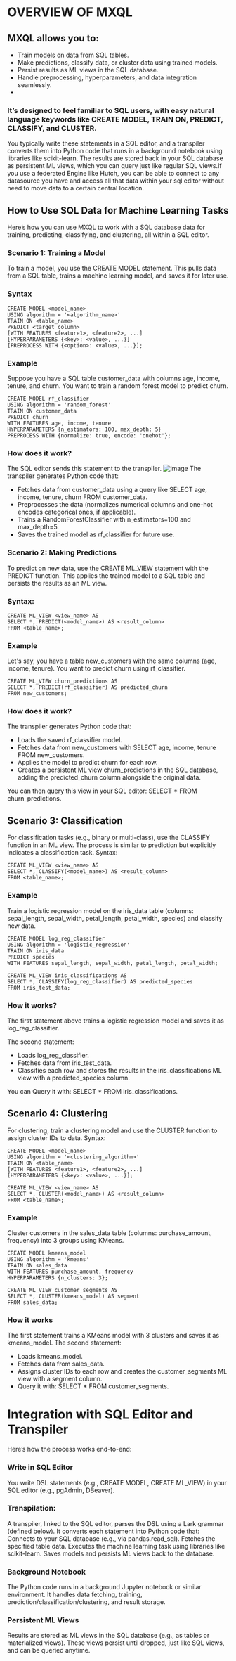# OVERVIEW OF MXQL

## MXQL allows you to:
- Train models on data from SQL tables.
- Make predictions, classify data, or cluster data using trained models.
- Persist results as ML views in the SQL database.
- Handle preprocessing, hyperparameters, and data integration seamlessly.
- 
### It’s designed to feel familiar to SQL users, with easy natural language keywords like CREATE MODEL, TRAIN ON, PREDICT, CLASSIFY, and CLUSTER. 

You typically write these statements in a SQL editor, and a transpiler converts them into Python code that runs in a background notebook using libraries like scikit-learn. The results are stored back in your SQL database as persistent ML views, which you can query just like regular SQL views.If you use a federated  Engine like Hutch, you can be able to connect to any datasource you have and access all that data within your sql editor without need to move data to a certain central location.

## How to Use SQL Data for Machine Learning Tasks
Here’s how you can use MXQL to work with a SQL database data for training, predicting, classifying, and clustering, all within a SQL editor.

### Scenario 1: Training a Model
To train a model, you use the CREATE MODEL statement. This pulls data from a SQL table, trains a machine learning model, and saves it for later use.

### Syntax
```
CREATE MODEL <model_name>
USING algorithm = '<algorithm_name>'
TRAIN ON <table_name>
PREDICT <target_column>
[WITH FEATURES <feature1>, <feature2>, ...]
[HYPERPARAMETERS {<key>: <value>, ...}]
[PREPROCESS WITH {<option>: <value>, ...}];
```

### Example
Suppose you have a SQL table customer_data with columns age, income, tenure, and churn. You want to train a random forest model to predict churn.
```
CREATE MODEL rf_classifier
USING algorithm = 'random_forest'
TRAIN ON customer_data
PREDICT churn
WITH FEATURES age, income, tenure
HYPERPARAMETERS {n_estimators: 100, max_depth: 5}
PREPROCESS WITH {normalize: true, encode: 'onehot'};
```

### How does it work?
The SQL editor sends this statement to the transpiler.
![image](https://github.com/user-attachments/assets/986c4c21-a9df-4bb9-854a-de2f8146361f)
The transpiler generates Python code that:

- Fetches data from customer_data using a query like SELECT age, income, tenure, churn FROM customer_data.
- Preprocesses the data (normalizes numerical columns and one-hot encodes categorical ones, if applicable).
- Trains a RandomForestClassifier with n_estimators=100 and max_depth=5.
- Saves the trained model as rf_classifier for future use.

### Scenario 2: Making Predictions
To predict on new data, use the CREATE ML_VIEW statement with the PREDICT function. This applies the trained model to a SQL table and persists the results as an ML view.
### Syntax:
```
CREATE ML_VIEW <view_name> AS
SELECT *, PREDICT(<model_name>) AS <result_column>
FROM <table_name>;
```

### Example
Let's say, you have a table new_customers with the same columns (age, income, tenure). You want to predict churn using rf_classifier.
```
CREATE ML_VIEW churn_predictions AS
SELECT *, PREDICT(rf_classifier) AS predicted_churn
FROM new_customers;
```

### How does it work?
The transpiler generates Python code that:

- Loads the saved rf_classifier model.
- Fetches data from new_customers with SELECT age, income, tenure FROM new_customers.
- Applies the model to predict churn for each row.
- Creates a persistent ML view churn_predictions in the SQL database, adding the predicted_churn column alongside the original data.

You can then query this view in your SQL editor: SELECT * FROM churn_predictions.

## Scenario 3: Classification
For classification tasks (e.g., binary or multi-class), use the CLASSIFY function in an ML view. The process is similar to prediction but explicitly indicates a classification task.
Syntax:
```
CREATE ML_VIEW <view_name> AS
SELECT *, CLASSIFY(<model_name>) AS <result_column>
FROM <table_name>;
```
### Example
Train a logistic regression model on the iris_data table (columns: sepal_length, sepal_width, petal_length, petal_width, species) and classify new data.
```
CREATE MODEL log_reg_classifier
USING algorithm = 'logistic_regression'
TRAIN ON iris_data
PREDICT species
WITH FEATURES sepal_length, sepal_width, petal_length, petal_width;

CREATE ML_VIEW iris_classifications AS
SELECT *, CLASSIFY(log_reg_classifier) AS predicted_species
FROM iris_test_data;
```

### How it works?
The first statement above trains a logistic regression model and saves it as log_reg_classifier.

The second statement:

- Loads log_reg_classifier.
- Fetches data from iris_test_data.
- Classifies each row and stores the results in the iris_classifications ML view with a predicted_species column.
  
You can Query it with: SELECT * FROM iris_classifications.

## Scenario 4: Clustering
For clustering, train a clustering model and use the CLUSTER function to assign cluster IDs to data.
Syntax:
```
CREATE MODEL <model_name>
USING algorithm = '<clustering_algorithm>'
TRAIN ON <table_name>
[WITH FEATURES <feature1>, <feature2>, ...]
[HYPERPARAMETERS {<key>: <value>, ...}];

CREATE ML_VIEW <view_name> AS
SELECT *, CLUSTER(<model_name>) AS <result_column>
FROM <table_name>;
```
### Example
Cluster customers in the sales_data table (columns: purchase_amount, frequency) into 3 groups using KMeans.
```
CREATE MODEL kmeans_model
USING algorithm = 'kmeans'
TRAIN ON sales_data
WITH FEATURES purchase_amount, frequency
HYPERPARAMETERS {n_clusters: 3};

CREATE ML_VIEW customer_segments AS
SELECT *, CLUSTER(kmeans_model) AS segment
FROM sales_data;
```
### How it works
The first statement trains a KMeans model with 3 clusters and saves it as kmeans_model.
The second statement:
- Loads kmeans_model.
- Fetches data from sales_data.
- Assigns cluster IDs to each row and creates the customer_segments ML view with a segment column.
- Query it with: SELECT * FROM customer_segments.
  
# Integration with SQL Editor and Transpiler

Here’s how the process works end-to-end:

### Write in SQL Editor
You write DSL statements (e.g., CREATE MODEL, CREATE ML_VIEW) in your SQL editor (e.g., pgAdmin, DBeaver).
### Transpilation:
A transpiler, linked to the SQL editor, parses the DSL using a Lark grammar (defined below).
It converts each statement into Python code that:
Connects to your SQL database (e.g., via pandas.read_sql).
Fetches the specified table data.
Executes the machine learning task using libraries like scikit-learn.
Saves models and persists ML views back to the database.

### Background Notebook
The Python code runs in a background Jupyter notebook or similar environment.
It handles data fetching, training, prediction/classification/clustering, and result storage.

### Persistent ML Views
Results are stored as ML views in the SQL database (e.g., as tables or materialized views).
These views persist until dropped, just like SQL views, and can be queried anytime.
